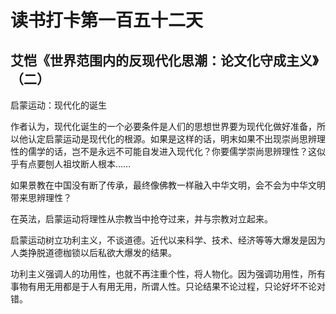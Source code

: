 读书打卡第一百五十二天
===

艾恺《世界范围内的反现代化思潮：论文化守成主义》（二）
---

启蒙运动：现代化的诞生

作者认为，现代化诞生的一个必要条件是人们的思想世界要为现代化做好准备，所以他认定启蒙运动是现代化的根源。如果是这样的话，明末如果不出现崇尚思辨理性的儒学的话，岂不是永远不可能自发进入现代化？你要儒学崇尚思辨理性？这似乎有点要刨人祖坟断人根本……

如果景教在中国没有断了传承，最终像佛教一样融入中华文明，会不会为中华文明带来思辨理性？

在英法，启蒙运动将理性从宗教当中抢夺过来，并与宗教对立起来。

启蒙运动树立功利主义，不谈道德。近代以来科学、技术、经济等等大爆发是因为人类挣脱道德枷锁以后私欲大爆发的结果。

功利主义强调人的功用性，也就不再注重个性，将人物化。因为强调功用性，所有事物有用无用都是于人有用无用，所谓人性。只论结果不论过程，只论好坏不论对错。